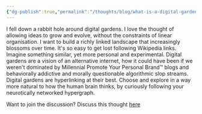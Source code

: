 ```yaml
---
{"dg-publish":true,"permalink":"/thoughts/blog/what-is-a-digital-garden/","title":"What is a digital garden?","tags":["digital-garden","refactored","blogged"],"created":"2025-08-29T21:13:45.542+01:00","updated":"2025-09-07T20:51:40.757+01:00"}
---
```


I fell down a rabbit hole around digital gardens. I love the thought of allowing ideas to grow and evolve, without the constraints of linear organisation. I want to build a richly linked landscape that increasingly blossoms over time. It's so easy to get lost following Wikipedia links. Imagine something similar, yet more personal and experimental. Digital gardens are a vision of an alternative internet, how it could have been if we weren't dominated by Millennial Promote Your Personal Brand™ blogs and behaviorally addictive and morally questionable algorithmic slop streams. Digital gardens are hyperlinking at their best. Choose and explore in a way more natural to how the human brain thinks, by curiously following your neurotically networked hypergraph.


Want to join the discussion? Discuss this thought [here](https://bsky.app/profile/craigtkhill.bsky.social/post/3ly6tlmjids2n)